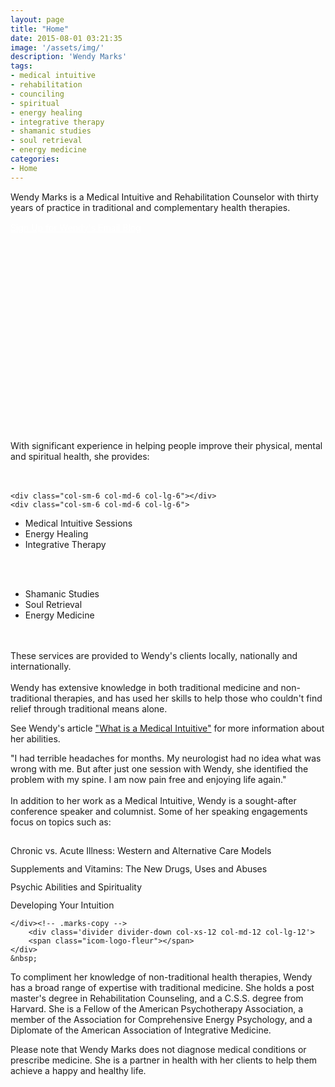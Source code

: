```yaml
---
layout: page
title: "Home"
date: 2015-08-01 03:21:35
image: '/assets/img/'
description: 'Wendy Marks'
tags:
- medical intuitive
- rehabilitation
- counciling
- spiritual
- energy healing
- integrative therapy
- shamanic studies
- soul retrieval
- energy medicine
categories:
- Home
---
```


<div class="post-prim">
<!-- <div class="col-sm-2 col-md-2 col-lg-2"></div> -->
<div id="wendy" class="col-sm-12 col-md-12 col-lg-12"></div>
<!-- <div class="col-sm-2 col-md-2 col-lg-2"></div> -->
    <div class='col-xs-12 col-md-12 col-lg-12 marks-copy'>Wendy Marks is a Medical Intuitive and Rehabilitation Counselor with thirty years of practice in traditional and complementary health therapies.
<div style="margin-top:15px;"><a href="http://visitor.r20.constantcontact.com/d.jsp?llr=ourelesab&amp;p=oi&amp;m=1118984881806&amp;sit=58jkkwfjb&amp;f=ce6451c5-4206-480f-900c-751ed3eae805" style="color:white;" class="btn btn-lg btn-info">Sign Up for Wendy's Email Blog</a></div>
    </div>

<div class='col-xs-12 col-md-12 col-lg-12'>
    <div class="col-xs-0 col-sm-0 col-md-0 col-lg-0"></div><div style="min-height:315px;" class="youtube-player col-xs-12 col-sm-12 col-md-12 col-lg-12" data-id="MJCESPadHK8"></div>
    <div class="col-xs-0 col-sm-0 col-md-0 col-lg-0"></div>
</div>
&nbsp;

</div>



<div class="post-alt">
    <div class='divider col-xs-12 col-md-12 col-lg-12'>
        <span class="icom-logo-fleur"></span>
    </div>
    <div class='col-xs-12 col-md-12 col-lg-12 marks-copy'>
With significant experience in helping people improve their physical, mental and spiritual health, she provides:
<div class="col-sm-6 col-md-6 col-lg-6">
<br/><br/>

    <div class="col-sm-6 col-md-6 col-lg-6"></div>
    <div class="col-sm-6 col-md-6 col-lg-6">
<ul><li style="text-align:left;">Medical Intuitive Sessions</li>
<li style="text-align:left;">Energy Healing</li>
<li style="text-align:left;">Integrative Therapy</li></ul>
    </div>
</div>
<div class="col-sm-6 col-md-6 col-lg-6">
<br/><br/>
    <div class="col-sm-6 col-md-6 col-lg-6"><ul><li style="text-align:left;">Shamanic Studies</li>
<li style="text-align:left;">Soul Retrieval</li>
<li style="text-align:left;">Energy Medicine </li></ul></div>
    <div class="col-sm-6 col-md-6 col-lg-6"></div>
    </div>
    </div> <!-- .marks-copy -->
        <div class="col-sm-12 col-md-12 col-lg-12 marks-copy">
        <br/><br/>
        These services are provided to Wendy's clients locally, nationally and internationally.
    </div><!-- .marks-copy -->
        <div class='divider divider-down col-xs-12 col-md-12 col-lg-12'>
        <span class="icom-logo-fleur"></span>
    </div>
    &nbsp;
</div>
<div class="post-prim">
Wendy has extensive knowledge in both traditional medicine and non-traditional therapies, and has used her skills to help those who couldn't find relief through traditional means alone.

See Wendy's article <a href="/article-what-is-a/">"What is a Medical Intuitive"</a> for more information about her abilities.
</div>
<!-- ./post-prim -->
<div class="post-alt">
    <div class='divider col-xs-12 col-md-12 col-lg-12'>
        <span class="icom-logo-fleur"></span>
    </div>
    <div class='col-xs-12 col-md-12 col-lg-12 marks-copy'>

<div class="row"><div class="col-xs-2 col-sm-2 col-md-2 col-lg-2"></div><div class="blockquote-faux col-xs-8 col-sm-8 col-md-8 col-lg-8">"I had terrible headaches for months. My neurologist had no idea what was wrong with me. But after just one session with Wendy, she identified the problem with my spine. I am now pain free and enjoying life again."</div><div class="col-xs-2 col-sm-2 col-md-2 col-lg-2"></div></div>
    <div class="row">&nbsp;</div>
<div class="row">In addition to her work as a Medical Intuitive, Wendy is a sought-after conference speaker and columnist. Some of her speaking engagements focus on topics such as:</div>
<div class="row">&nbsp;</div>
<div class="row">
<div style="padding-top:12px;" class="col-md-3 col-sm-6">
<div class="page-icon-top"><i style="font-size:3em;" class="ion ion-earth"></i></div>Chronic vs. Acute Illness: Western and Alternative Care Models</div>
<div style="padding-top:12px;" class="col-md-3 col-sm-6">
<div class="page-icon-top"><i style="font-size:3em;" class="ion ion-erlenmeyer-flask"></i></div>Supplements and Vitamins: The New Drugs, Uses and Abuses</div> <div style="padding-top:12px;" class="col-md-3 col-sm-6"> <div class="page-icon-top"><i style="font-size:3em;" class="ion ion-eye"></i></div>Psychic Abilities and Spirituality</div> <div style="padding-top:12px;" class="col-md-3 col-sm-6"> <div class="page-icon-top"><i style="font-size:3em;" class="ion ion-key"></i></div>Developing Your Intuition</div> </div>

    </div><!-- .marks-copy -->
        <div class='divider divider-down col-xs-12 col-md-12 col-lg-12'>
        <span class="icom-logo-fleur"></span>
    </div>
    &nbsp;
</div>
<div class="post-prim">

To compliment her knowledge of non-traditional health therapies, Wendy has a broad range of expertise with traditional medicine. She holds a post master's degree in Rehabilitation Counseling, and a C.S.S. degree from Harvard.  She is a Fellow of the American Psychotherapy Association, a member of the Association for Comprehensive Energy Psychology, and a Diplomate of the American Association of Integrative Medicine.

Please note that Wendy Marks does not diagnose medical conditions or prescribe medicine. She is a partner in health with her clients to help them achieve a happy and healthy life.
</div><!-- ./post-prim -->